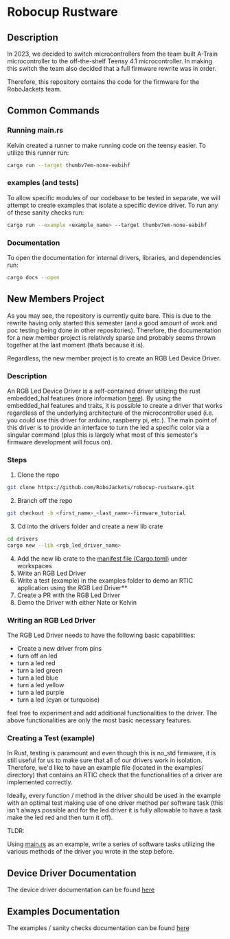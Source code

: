 # Robocup Rustware

## Description

In 2023, we decided to switch microcontrollers from the team built A-Train microcontroller to the off-the-shelf Teensy 4.1 microcontroller.  In making this switch the team also decided that a full firmware rewrite was in order.

Therefore, this repository contains the code for the firmware for the RoboJackets team.

## Common Commands

### Running main.rs

Kelvin created a runner to make running code on the teensy easier.  To utilize this runner run:

```sh
cargo run --target thumbv7em-none-eabihf
```

### examples (and tests)

To allow specific modules of our codebase to be tested in separate, we will attempt to create examples that isolate a specific device driver.  To run any of these sanity checks run:

```sh
cargo run --example <example_name> --target thumbv7em-none-eabihf
```

### Documentation

To open the documentation for internal drivers, libraries, and dependencies run:

```sh
cargo docs --open
```

## New Members Project

As you may see, the repository is currently quite bare.  This is due to the rewrite having only started this semester (and a good amount of work and poc testing being done in other repositories).  Therefore, the documentation for a new member project is relatively sparse and probably seems thrown together at the last moment (thats because it is).

Regardless, the new member project is to create an RGB Led Device Driver.

### Description

An RGB Led Device Driver is a self-contained driver utilizing the rust embedded_hal features (more information [here]()).  By using the embedded_hal features and traits, it is possible to create a driver that works regardless of the underlying architecture of the microcontroller used (i.e. you could use this driver for arduino, raspberry pi, etc.).  The main point of this driver is to provide an interface to turn the led a specific color via a singular command (plus this is largely what most of this semester's firmware development will focus on).

### Steps

1. Clone the repo
```sh
git clone https://github.com/RoboJackets/robocup-rustware.git
```
2. Branch off the repo
```sh
git checkout -b <first_name>_<last_name>-firmware_tutorial
```
3. Cd into the drivers folder and create a new lib crate
```sh
cd drivers
cargo new --lib <rgb_led_driver_name> 
```
4. Add the new lib crate to the [manifest file (Cargo.toml)](Cargo.toml) under workspaces
5. Write an RGB Led Driver
6. Write a test (example) in the examples folder to demo an RTIC application using the RGB Led Driver**
7. Create a PR with the RGB Led Driver
8. Demo the Driver with either Nate or Kelvin

### Writing an RGB Led Driver

The RGB Led Driver needs to have the following basic capabilities:

- Create a new driver from pins
- turn off an led
- turn a led red
- turn a led green
- turn a led blue
- turn a led yellow
- turn a led purple
- turn a led (cyan or turquoise)

feel free to experiment and add additional functionalities to the driver.  The above functionalities are only the most basic necessary features.

### Creating a Test (example)

In Rust, testing is paramount and even though this is no_std firmware, it is still useful for us to make sure that all of our drivers work in isolation.  Therefore, we'd like to have an example file (located in the examples/ directory) that contains an RTIC check that the functionalities of a driver are implemented correctly.

Ideally, every function / method in the driver should be used in the example with an optimal test making use of one driver method per software task (this isn't always possible and for the led driver it is fully allowable to have a task make the led red and then turn it off).

TLDR:

Using [main.rs](src/main.rs) as an example, write a series of software tasks utilizing the various methods of the driver you wrote in the step before.

## Device Driver Documentation

The device driver documentation can be found [here](drivers/drivers.md)

## Examples Documentation

The examples / sanity checks documentation can be found [here](examples/examples.md)
